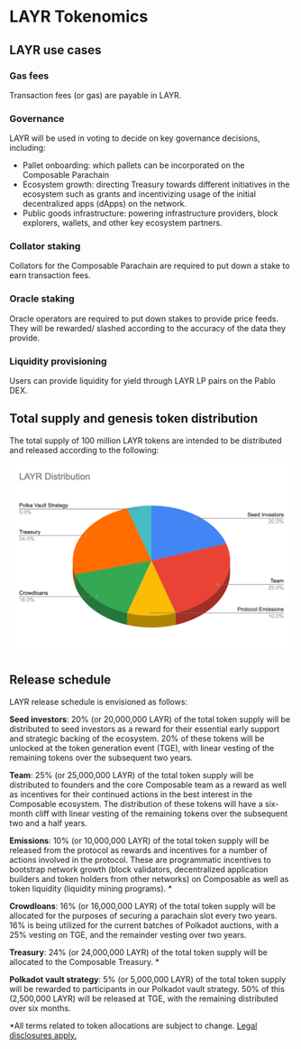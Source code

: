 # LAYR Tokenomics 

## LAYR use cases 

### Gas fees 

Transaction fees (or gas) are payable in LAYR. 


### Governance

LAYR will be used in voting to decide on key governance decisions, including: 



* Pallet onboarding: which pallets can be incorporated on the Composable  Parachain
* Ecosystem growth: directing Treasury towards different initiatives in the ecosystem such as grants and incentivizing 
  usage of the initial decentralized apps (dApps) on the network.
* Public goods infrastructure: powering infrastructure providers, block explorers, wallets, and other key ecosystem 
  partners.


### Collator staking 

Collators for the Composable Parachain are required to put down a stake to earn transaction fees.


### Oracle staking

Oracle operators are required to put down stakes to provide price feeds. They will be rewarded/ slashed according to the 
accuracy of the data they provide.


### Liquidity provisioning

Users can provide liquidity for yield through LAYR LP pairs on the Pablo DEX. 


## Total supply and genesis token distribution

The total supply of 100 million LAYR tokens are intended to be distributed and released according to the following:


![LAYR_distribution_diagram](../../../static/img/parachains/composable/LAYR-distribution-diagram.png)


## Release schedule

LAYR release schedule is envisioned as follows:

**Seed investors**: 20% (or 20,000,000 LAYR) of the total token supply will be distributed to seed investors as a reward 
for their essential early support and strategic backing of the ecosystem. 20% of these tokens will be unlocked at the 
token generation event (TGE), with linear vesting of the remaining tokens over the subsequent two years. 

**Team**: 25% (or 25,000,000 LAYR) of the total token supply will be distributed to founders and the core Composable 
team as a reward as well as incentives for their continued actions in the best interest in the Composable ecosystem. 
The distribution of these tokens will have a six-month cliff with linear vesting of the remaining tokens over the 
subsequent two and a half years. 

**Emissions**: 10% (or 10,000,000 LAYR) of the total token supply will be released from the protocol as rewards and 
incentives for a number of actions involved in the protocol. These are programmatic incentives to bootstrap network 
growth (block validators, decentralized application builders and token holders from other networks) on Composable as 
well as token liquidity (liquidity mining programs). *

**Crowdloans**: 16% (or 16,000,000 LAYR) of the total token supply will be allocated for the purposes of securing a 
parachain slot every two years. 16% is being utilized for the current batches of Polkadot auctions, with a 25% vesting 
on TGE, and the remainder vesting over two years.

**Treasury**: 24% (or 24,000,000 LAYR) of the total token supply will be allocated to the Composable Treasury. *

**Polkadot vault strategy**: 5% (or 5,000,000 LAYR) of the total token supply will be rewarded to participants in our 
Polkadot vault strategy. 50% of this (2,500,000 LAYR) will be released at TGE, with the remaining distributed over six 
months. 

*All terms related to token allocations are subject to change. [Legal disclosures apply.](../../faqs/risks-disclosures.md)

